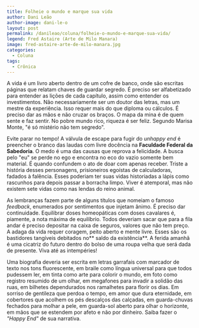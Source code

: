 ```yaml
---
title: Folheie o mundo e marque sua vida
author: Dani Leão
author-image: dani-le-o
layout: post
permalink: /danileao/coluna/folheie-o-mundo-e-marque-sua-vida/
legend: Fred Astaire (Arte de Milo Manara)
image: fred-astaire-arte-de-milo-manara.jpg
categories:
  - Coluna
tags:
  - Crônica
---
```

A vida é um livro aberto dentro de um cofre de banco, onde são escritas páginas que relatam chaves de guardar segredo. É preciso ser alfabetizado para entender as lições de cada capítulo, assim como entender os investimentos. Não necessariamente ser um doutor das letras, mas um mestre da experiência. Isso requer mais do que diploma ou cálculos. É preciso dar as mãos e não cruzar os braços. O mapa da mina é de quem sente e faz sentir. No pobre mundo rico, riqueza é ser feliz. Segundo Marisa Monte, "é só mistério não tem segredo".

Evite parar no tempo! A válvula de escape para fugir do *unhappy end* é preencher o branco das laudas com livre docência na **Faculdade Federal da Sabedoria**. O medo é uma das causas que reprova a felicidade. A busca pelo "eu" se perde no ego e encontra no eco do vazio somente bem material. É quando confundem o ato de doar com apenas receber. Triste a história desses personagens, prisioneiros egoístas de calculadoras, fadados à falência. Esses poderiam ter suas vidas historiadas a lápis como rascunhos para depois passar a borracha limpo. Viver é atemporal, mas não existem sete vidas como nas lendas do reino animal.

As lembranças fazem parte de alguns títulos que nomeiam o famoso *feedback*, enumerados por sentimentos que injetam ânimo. É preciso dar continuidade. Equilibrar doses homeopáticas com doses cavalares é, piamente, a nota máxima de equilíbrio. Todos deveriam sacar que para a fila andar é preciso depositar na caixa de seguros, valores que não tem preço. A adaga da vida requer coragem, peito aberto e mente livre. Esses são os bastidores tangíveis debitados no** saldo da existência**. A ferida amanhã é uma cicatriz do futuro dentro do bolso de uma roupa velha que será dada de presente. Viva até as intempéries!

Uma biografia deveria ser escrita em letras garrafais com marcador de texto nos tons fluorescente, em braile como língua universal para que todos pudessem ler, em tinta como arte para colorir o mundo, em foto como registro resumido de um olhar, em megafones para invadir a solidão das ruas, em bilhetes dependurados nos ramalhetes para florir os dias. Em sorriso de gentileza que perdoa o tempo, em amor que dura eternidade, em cobertores que acolhem os pés descalços das calçadas, em guarda-chuvas fechados para molhar a pele, em guarda-sol aberto para olhar o horizonte, em mãos que se estendem por afeto e não por dinheiro. Saiba fazer o *"Happy End"* de sua narrativa.
